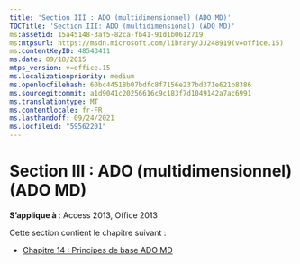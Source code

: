 ```yaml
---
title: 'Section III : ADO (multidimensionnel) (ADO MD)'
TOCTitle: 'Section III: ADO (multidimensional) (ADO MD)'
ms:assetid: 15a45148-3af5-82ca-fb41-91d1b0612719
ms:mtpsurl: https://msdn.microsoft.com/library/JJ248919(v=office.15)
ms:contentKeyID: 48543411
ms.date: 09/18/2015
mtps_version: v=office.15
ms.localizationpriority: medium
ms.openlocfilehash: 60bc44518b07bdfc8f7156e237bd371e621b8386
ms.sourcegitcommit: a1d9041c20256616c9c183f7d1049142a7ac6991
ms.translationtype: MT
ms.contentlocale: fr-FR
ms.lasthandoff: 09/24/2021
ms.locfileid: "59562201"
---
```

# <a name="section-iii-ado-multidimensional-ado-md"></a>Section III : ADO (multidimensionnel) (ADO MD)

**S’applique à** : Access 2013, Office 2013

Cette section contient le chapitre suivant :

- [Chapitre 14 : Principes de base ADO MD](chapter-14-ado-md-fundamentals.md)

